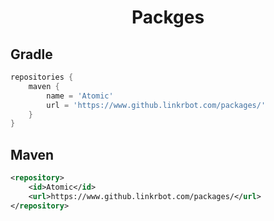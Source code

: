 <h1 align="center">Packges</h1>

## Gradle
```gradle
repositories {
    maven {
        name = 'Atomic'
        url = 'https://www.github.linkrbot.com/packages/'
    }
}
```

## Maven
```xml
<repository>
    <id>Atomic</id>
    <url>https://www.github.linkrbot.com/packages/</url>
</repository>
```
